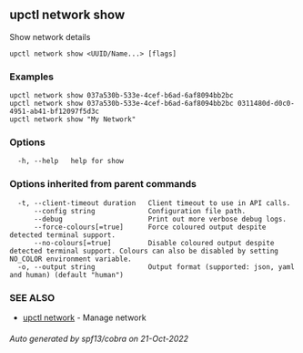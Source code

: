 ## upctl network show

Show network details

```
upctl network show <UUID/Name...> [flags]
```

### Examples

```
upctl network show 037a530b-533e-4cef-b6ad-6af8094bb2bc
upctl network show 037a530b-533e-4cef-b6ad-6af8094bb2bc 0311480d-d0c0-4951-ab41-bf12097f5d3c
upctl network show "My Network"
```

### Options

```
  -h, --help   help for show
```

### Options inherited from parent commands

```
  -t, --client-timeout duration   Client timeout to use in API calls.
      --config string             Configuration file path.
      --debug                     Print out more verbose debug logs.
      --force-colours[=true]      Force coloured output despite detected terminal support.
      --no-colours[=true]         Disable coloured output despite detected terminal support. Colours can also be disabled by setting NO_COLOR environment variable.
  -o, --output string             Output format (supported: json, yaml and human) (default "human")
```

### SEE ALSO

* [upctl network](upctl_network.md)	 - Manage network

###### Auto generated by spf13/cobra on 21-Oct-2022
